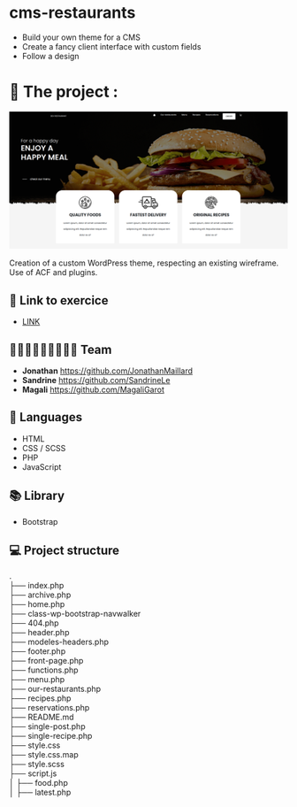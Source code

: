 # cms-restaurants

* Build your own theme for a CMS
* Create a fancy client interface with custom fields
* Follow a design 

# 🍔 The project :
![<Visuel>](https://github.com/JonathanMaillard/cms-restaurants/raw/magali/wp-content/themes/angrytheme/assets/images/print.png)

Creation of a custom WordPress theme, respecting an existing wireframe. Use of ACF and plugins.

## 🔗 Link to exercice
* [LINK](https://github.com/becodeorg/LIE-Hamilton-4.25/tree/master/01-main-course/03-the-mountain/02-cms-restaurant)


## 🧑🏼‍🎨👩🏻‍🎨👩🏼‍🎨 Team
* **Jonathan**  https://github.com/JonathanMaillard
* **Sandrine**  https://github.com/SandrineLe
* **Magali**    https://github.com/MagaliGarot


## 🔧 Languages 
* HTML
* CSS / SCSS
* PHP
* JavaScript 

## 📚 Library
* Bootstrap

## 💻 Project structure
.</br>
├── index.php</br>
├── archive.php</br>
├── home.php</br>
├── class-wp-bootstrap-navwalker</br>
├── 404.php</br> 
├── header.php</br>
├── modeles-headers.php</br>
├── footer.php</br>
├── front-page.php</br>
├── functions.php</br>
├── menu.php</br>
├── our-restaurants.php</br>
├── recipes.php</br>
├── reservations.php</br>
├── README.md</br>
├── single-post.php</br>
├── single-recipe.php</br>
├── style.css</br>
├── style.css.map</br>
├── style.scss</br>
├── script.js</br>
│ ├── food.php</br>
│ ├── latest.php</br>
